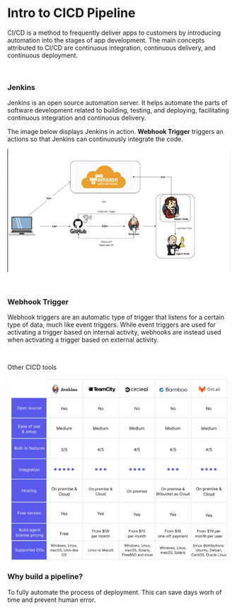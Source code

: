 # Intro to CICD Pipeline

CI/CD is a method to frequently deliver apps to customers by introducing automation into the stages of app development. The main concepts attributed to CI/CD are continuous integration, continuous delivery, and continuous deployment.

<br />

### Jenkins
Jenkins is an open source automation server. It helps automate the parts of software development related to building, testing, and deploying, facilitating continuous integration and continuous delivery.

The image below displays Jenkins in action. **Webhook Trigger** triggers an actions so that Jenkins can continuously integrate the code.

![Alt text](cicdImg/jenkins.jpg)

<br />

### Webhook Trigger

Webhook triggers are an automatic type of trigger that listens for a certain type of data, much like event triggers. While event triggers are used for activating a trigger based on internal activity, webhooks are instead used when activating a trigger based on external activity.

<br />

Other CICD tools

![cicd tools](cicdImg/cicdTools.jpg)

### Why build a pipeline?
To fully automate the process of deployment. This can save days worh of time and prevent human error.
